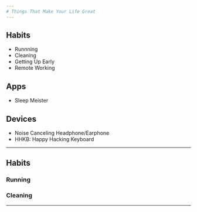 ```yaml
---
# Things That Make Your Life Great
---
```

## Habits
- Runnning
- Cleaning
- Getting Up Early
- Remote Working
## Apps
- Sleep Meister

## Devices
- Noise Canceling Headphone/Earphone
- HHKB: Happy Hacking Keyboard

---
## Habits
### Running
### Cleaning

---